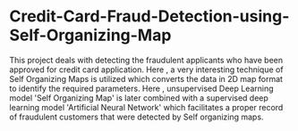 # Credit-Card-Fraud-Detection-using-Self-Organizing-Map
This project deals with detecting the fraudulent applicants who have been approved for credit card application. Here , a very interesting technique of Self Organizing Maps is utilized which converts the data in 2D map format to identify the required parameters. Here , unsupervised Deep Learning model 'Self Organizing Map' is later combined with a supervised deep learning model 'Artificial Neural Network' which facilitates  a proper record  of fraudulent customers that were detected by Self organizing maps. 
